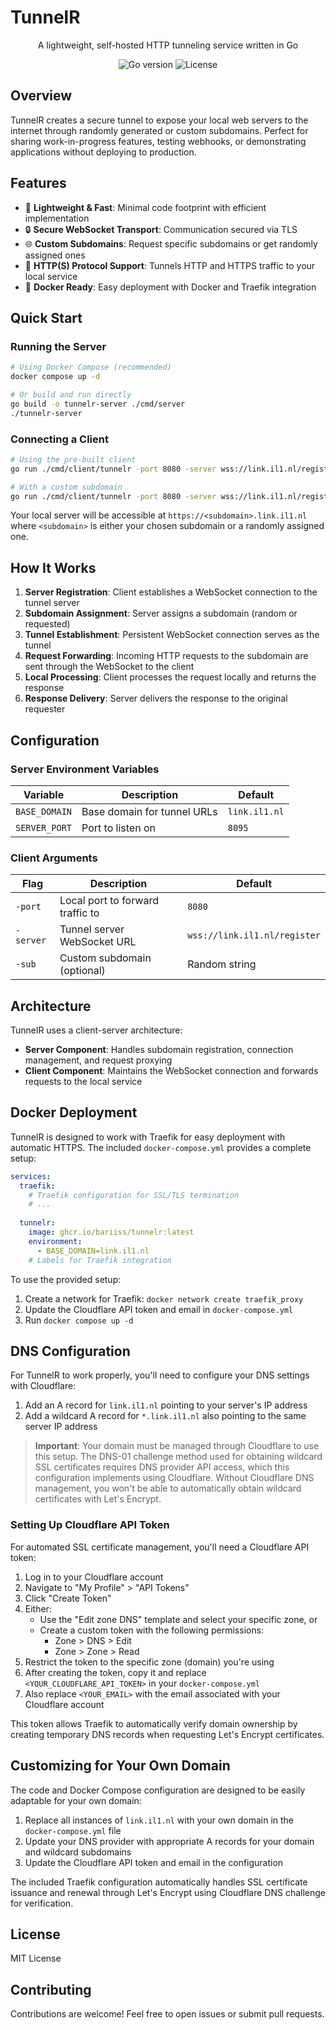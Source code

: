 # TunnelR

<p align="center">A lightweight, self-hosted HTTP tunneling service written in Go</p>

<p align="center">
  <img src="https://img.shields.io/badge/go-%231.24.2-blue" alt="Go version">
  <img src="https://img.shields.io/badge/license-MIT-green" alt="License">
</p>

## Overview

TunnelR creates a secure tunnel to expose your local web servers to the internet through randomly generated or custom subdomains. Perfect for sharing work-in-progress features, testing webhooks, or demonstrating applications without deploying to production.

## Features

- 🚀 **Lightweight & Fast**: Minimal code footprint with efficient implementation
- 🔒 **Secure WebSocket Transport**: Communication secured via TLS
- 🌐 **Custom Subdomains**: Request specific subdomains or get randomly assigned ones
- 🔄 **HTTP(S) Protocol Support**: Tunnels HTTP and HTTPS traffic to your local service
- 🐳 **Docker Ready**: Easy deployment with Docker and Traefik integration

## Quick Start

### Running the Server

```bash
# Using Docker Compose (recommended)
docker compose up -d

# Or build and run directly
go build -o tunnelr-server ./cmd/server
./tunnelr-server
```

### Connecting a Client

```bash
# Using the pre-built client
go run ./cmd/client/tunnelr -port 8080 -server wss://link.il1.nl/register

# With a custom subdomain
go run ./cmd/client/tunnelr -port 8080 -server wss://link.il1.nl/register -sub myapp
```

Your local server will be accessible at `https://<subdomain>.link.il1.nl` where `<subdomain>` is either your chosen subdomain or a randomly assigned one.

## How It Works

1. **Server Registration**: Client establishes a WebSocket connection to the tunnel server
2. **Subdomain Assignment**: Server assigns a subdomain (random or requested)
3. **Tunnel Establishment**: Persistent WebSocket connection serves as the tunnel
4. **Request Forwarding**: Incoming HTTP requests to the subdomain are sent through the WebSocket to the client
5. **Local Processing**: Client processes the request locally and returns the response
6. **Response Delivery**: Server delivers the response to the original requester

## Configuration

### Server Environment Variables

| Variable | Description | Default |
|----------|-------------|---------|
| `BASE_DOMAIN` | Base domain for tunnel URLs | `link.il1.nl` |
| `SERVER_PORT` | Port to listen on | `8095` |

### Client Arguments

| Flag | Description | Default |
|------|-------------|---------|
| `-port` | Local port to forward traffic to | `8080` |
| `-server` | Tunnel server WebSocket URL | `wss://link.il1.nl/register` |
| `-sub` | Custom subdomain (optional) | Random string |

## Architecture

TunnelR uses a client-server architecture:

- **Server Component**: Handles subdomain registration, connection management, and request proxying
- **Client Component**: Maintains the WebSocket connection and forwards requests to the local service

## Docker Deployment

TunnelR is designed to work with Traefik for easy deployment with automatic HTTPS. The included `docker-compose.yml` provides a complete setup:

```yaml
services:
  traefik:
    # Traefik configuration for SSL/TLS termination
    # ...
  
  tunnelr:
    image: ghcr.io/bariiss/tunnelr:latest
    environment:
      - BASE_DOMAIN=link.il1.nl
    # Labels for Traefik integration
```

To use the provided setup:

1. Create a network for Traefik: `docker network create traefik_proxy`
2. Update the Cloudflare API token and email in `docker-compose.yml`
3. Run `docker compose up -d`

## DNS Configuration

For TunnelR to work properly, you'll need to configure your DNS settings with Cloudflare:

1. Add an A record for `link.il1.nl` pointing to your server's IP address
2. Add a wildcard A record for `*.link.il1.nl` also pointing to the same server IP address

> **Important**: Your domain must be managed through Cloudflare to use this setup. The DNS-01 challenge method used for obtaining wildcard SSL certificates requires DNS provider API access, which this configuration implements using Cloudflare. Without Cloudflare DNS management, you won't be able to automatically obtain wildcard certificates with Let's Encrypt.

### Setting Up Cloudflare API Token

For automated SSL certificate management, you'll need a Cloudflare API token:

1. Log in to your Cloudflare account
2. Navigate to "My Profile" > "API Tokens"
3. Click "Create Token"
4. Either:
   - Use the "Edit zone DNS" template and select your specific zone, or
   - Create a custom token with the following permissions:
     - Zone > DNS > Edit
     - Zone > Zone > Read
5. Restrict the token to the specific zone (domain) you're using
6. After creating the token, copy it and replace `<YOUR_CLOUDFLARE_API_TOKEN>` in your `docker-compose.yml`
7. Also replace `<YOUR_EMAIL>` with the email associated with your Cloudflare account

This token allows Traefik to automatically verify domain ownership by creating temporary DNS records when requesting Let's Encrypt certificates.

## Customizing for Your Own Domain

The code and Docker Compose configuration are designed to be easily adaptable for your own domain:

1. Replace all instances of `link.il1.nl` with your own domain in the `docker-compose.yml` file
2. Update your DNS provider with appropriate A records for your domain and wildcard subdomains
3. Update the Cloudflare API token and email in the configuration

The included Traefik configuration automatically handles SSL certificate issuance and renewal through Let's Encrypt using Cloudflare DNS challenge for verification.

## License

MIT License

## Contributing

Contributions are welcome! Feel free to open issues or submit pull requests.